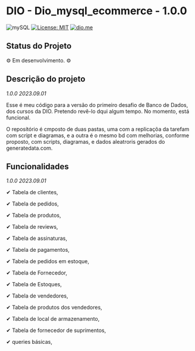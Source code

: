 # DIO - Dio_mysql_ecommerce - 1.0.0

![mySQL](https://img.shields.io/static/v1?label=Python3&labelColor=navy&message=ok!✔&style=plastic&color=lightblue&logo=PYTHON&logoColor=lightblue)
[![License: MIT](https://img.shields.io/badge/License-MIT-green?label=⚖License&logo=balance-scale&logoColor=white&style=plastic)](https://opensource.org/licenses/MIT)
[![dio.me](https://img.shields.io/static/v1?label=⚫Dio.me&labelColor=black&message=ok!✔&color=purple&style=plastic&&logoXcolor=white)](https://web.dio.me/users/olhodelugarnenhum?tab=skills)

## Status do Projeto

<p> ⚙ Em desenvolvimento. ⚙ </p>

## Descrição do projeto 

<p align="justify">
   
  _1.0.0 2023.09.01_
  
Esse é meu código para a versão do primeiro desafio de Banco de Dados, dos cursos da DIO. Pretendo revê-lo dqui algum tempo. No momento, está funcional. 

O reposítório é cmposto de duas pastas, uma com a replicaçõa da tarefam com script e diagramas, e a outra é o mesmo bd com melhorias, conforme proposto, com scripts, diagramas, e dados aleatroris gerados do generatedata.com.

## Funcionalidades

_1.0.0 2023.09.01_
  
✔ Tabela de clientes,

✔ Tabela de pedidos,

✔ Tabela de produtos,

✔ Tabela de reviews,

✔ Tabela de assinaturas,

✔ Tabela de pagamentos,

✔ Tabela de pedidos em estoque,

✔ Tabela de Fornecedor,

✔ Tabela de Estoques,

✔ Tabela de vendedores,

✔ Tabela de produtos dos vendedores,

✔ Tabela de local de armazenamento,

✔ Tabela de fornecedor de suprimentos,

✔ queries básicas,


